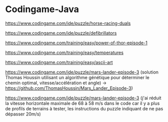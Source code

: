 # Codingame-Java

https://www.codingame.com/ide/puzzle/horse-racing-duals

https://www.codingame.com/ide/puzzle/defibrillators

https://www.codingame.com/training/easy/power-of-thor-episode-1

https://www.codingame.com/training/easy/temperatures

https://www.codingame.com/training/easy/ascii-art

https://www.codingame.com/ide/puzzle/mars-lander-episode-3 (solution Thomas Houssin utilisant un algorithme génétique pour déterminer le chemin optimal, vitesse/accélération et angle) -> https://github.com/ThomasHoussin/Mars_Lander_Episode-3)

https://www.codingame.com/ide/puzzle/mars-lander-episode-3 (j'ai réduit la vitesse horizontale maximale de 68 à 58 m/s dans le code car il y a plus de profils de terrains à tester, les instructions du puzzle indiquant de ne pas dépasser 20m/s)
